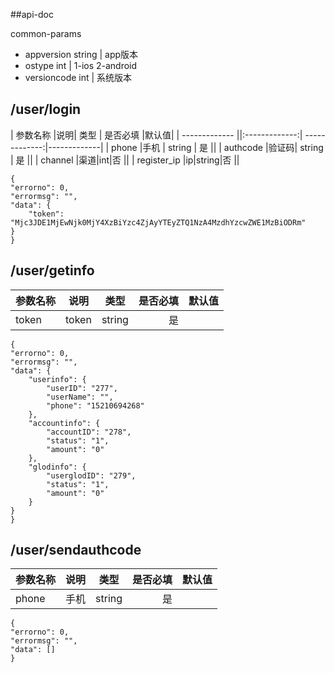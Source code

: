 ##api-doc

common-params

* appversion  string | app版本
* ostype    int      | 1-ios 2-android
* versioncode  int   | 系统版本

## /user/login

| 参数名称        |说明| 类型           | 是否必填  |默认值|
| ------------- ||:-------------:| -------------:|-------------|
| phone     |手机 | string | 是 ||
| authcode  |验证码| string |   是 ||
| channel |渠道|int|否 ||
| register_ip |ip|string|否 ||
	
	{
    "errorno": 0,
    "errormsg": "",
    "data": {
        "token": "Mjc3JDE1MjEwNjk0MjY4XzBiYzc4ZjAyYTEyZTQ1NzA4MzdhYzcwZWE1MzBiODRm"
    }
	}



## /user/getinfo

| 参数名称        |说明| 类型           | 是否必填  |默认值|
| --------- |---------|:---------:|---------:|---------|
| token     |token | string | 是 ||


	{
    "errorno": 0,
    "errormsg": "",
    "data": {
        "userinfo": {
            "userID": "277",
            "userName": "",
            "phone": "15210694268"
        },
        "accountinfo": {
            "accountID": "278",
            "status": "1",
            "amount": "0"
        },
        "glodinfo": {
            "userglodID": "279",
            "status": "1",
            "amount": "0"
        }
    }
	}




## /user/sendauthcode

| 参数名称        |说明| 类型           | 是否必填  |默认值|
| --------- |---------|:---------:| ---------:|---------|
| phone     |手机 | string | 是 ||

	{
    "errorno": 0,
    "errormsg": "",
    "data": []
	}
